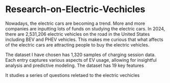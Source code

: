 # Research-on-Electric-Vechicles

Nowadays, the electric cars are becoming a trend. More and more companies are inputting lots of funds on studying the electric cars. In 2024, there are 2,531,206 electric vehicles on the road in the United States including BEV and PHEV vehicles. 
This makes me curious that what affects of the electric cars are attracting people to buy the electric vehicles.

The dataset I have chosen has 1,320 samples of charging session data. Each entry captures various aspects of EV usage, allowing for insightful analysis and predictive modeling.
The dataset has 19 key features

It studies a series of questions reletaed to the electric vechicles
